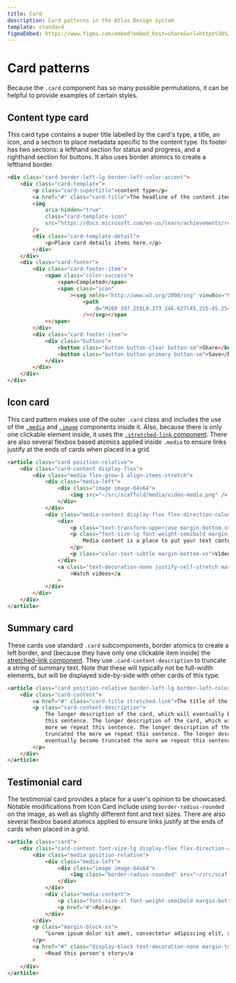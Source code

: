 ```yaml
---
title: Card
description: Card patterns in the Atlas Design System
template: standard
figmaEmbed: https://www.figma.com/embed?embed_host=share&url=https%3A%2F%2Fwww.figma.com%2Ffile%2FwKIbxNQ2kXnglOPc2cDE1y%2FFINAL-REBRAND-DESIGNS%3Fnode-id%3D70%253A2398
---
```


# Card patterns

Because the `.card` component has so many possible permutations, it can be helpful to provide examples of certain styles.

## Content type card

This card type contains a super title labelled by the card's type, a title, an icon, and a section to place metadata specific to the content type. Its footer has two sections: a lefthand section for status and progress, and a righthand section for buttons. It also uses border atomics to create a lefthand border.

```html
<div class="card border-left-lg border-left-color-accent">
	<div class="card-template">
		<p class="card-supertitle">content type</p>
		<a href="#" class="card-title">The headline of the content item</a>
		<img
			aria-hidden="true"
			class="card-template-icon"
			src="https://docs.microsoft.com/en-us/learn/achievements/review-microsoft-azure-pricing-slas-lifecycles.svg"
		/>
		<div class="card-template-detail">
			<p>Place card details items here.</p>
		</div>
	</div>
	<div class="card-footer">
		<div class="card-footer-item">
			<span class="color-success">
				<span>Completed</span>
				<span class="icon"
					><svg xmlns="http://www.w3.org/2000/svg" viewBox="0 0 448 448" class="fill-current-color">
						<path
							d="M160 397.255L9.373 246.627l45.255-45.254L160 306.745 393.373 73.373l45.254 45.255L160 397.255z"
						/></svg></span
			></span>
		</div>
		<div class="card-footer-item">
			<div class="buttons">
				<button class="button button-clear button-sm">Share</button>
				<button class="button button-primary button-sm">Save</button>
			</div>
		</div>
	</div>
</div>
```

## Icon card

This card pattern makes use of the outer `.card` class and includes the use of the [`.media`](../components/media.md) and [`.image`](../components/image.md) components inside it. Also, because there is only one clickable element inside, it uses the [`.stretched-link` component](../components/stretched-link.md). There are also several flexbox based atomics applied inside `.media` to ensure links justify at the ends of cards when placed in a grid.

```html
<article class="card position-relative">
	<div class="card-content display-flex">
		<div class="media flex-grow-1 align-items-stretch">
			<div class="media-left">
				<div class="image image-64x64">
					<img src="~/src/scaffold/media/video-media.png" />
				</div>
			</div>
			<div class="media-content display-flex flex-direction-column align-items-space-between">
				<div>
					<p class="text-transform-uppercase margin-bottom-xxs">Videos</p>
					<p class="font-size-lg font-weight-semibold margin-bottom-xxs">
						Media content is a place to put your text content.
					</p>
					<p class="color-text-subtle margin-bottom-xs">Videos to help you get started.</p>
				</div>
				<a class="text-decoration-none justify-self-stretch margin-top-auto" href="#"
					>Watch videos</a
				>
			</div>
		</div>
	</div>
</article>
```

## Summary card

These cards use standard `.card` subcomponents, border atomics to create a left border, and (because they have only one clickable item inside) the [stretched-link component](../components/stretched-link.md). They use `.card-content-description` to truncate a string of summary text. Note that these will typically not be full-width elements, but will be displayed side-by-side with other cards of this type.

```html
<article class="card position-relative border-left-lg border-left-color-accent">
	<div class="card-content">
		<a href="#" class="card-title stretched-link">The title of the card</a>
		<p class="card-content-description">
			The longer description of the card, which will eventually become truncated the more we repeat
			this sentence. The longer description of the card, which will eventually become truncated the
			more we repeat this sentence. The longer description of the card, which will eventually become
			truncated the more we repeat this sentence. The longer description of the card, which will
			eventually become truncated the more we repeat this sentence.
		</p>
	</div>
</article>
```

## Testimonial card

The testimonial card provides a place for a user's opinion to be showcased. Notable modifications from Icon Card include using `border-radius-rounded` on the image, as well as slightly different font and text sizes. There are also several flexbox based atomics applied to ensure links justify at the ends of cards when placed in a grid.

```html
<article class="card">
	<div class="card-content font-size-lg display-flex flex-direction-column">
		<div class="media position-relative">
			<div class="media-left">
				<div class="image image-64x64">
					<img class="border-radius-rounded" src="~/src/scaffold/media/twitter-example.jpeg" />
				</div>
			</div>
			<div class="media-content">
				<p class="font-size-xl font-weight-semibold margin-bottom-xxs">First Last Name</p>
				<p href="#">Role</p>
			</div>
		</div>
		<p class="margin-block-xs">
			"Lorem ipsum dolor sit amet, consectetur adipiscing elit, sed do eiusmod tempor."
		</p>
		<a href="#" class="display-block text-decoration-none margin-top-auto"
			>Read this person's story</a
		>
	</div>
</article>
```
